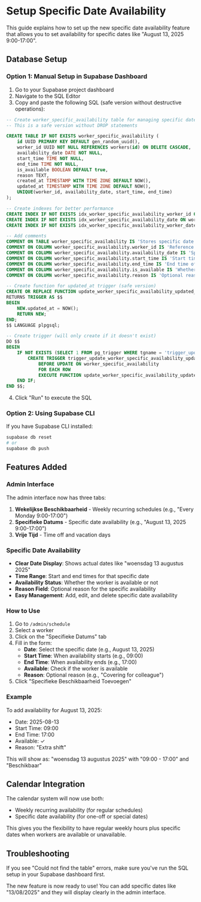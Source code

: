 # Setup Specific Date Availability

This guide explains how to set up the new specific date availability feature that allows you to set availability for specific dates like "August 13, 2025 9:00-17:00".

## Database Setup

### Option 1: Manual Setup in Supabase Dashboard

1. Go to your Supabase project dashboard
2. Navigate to the SQL Editor
3. Copy and paste the following SQL (safe version without destructive operations):

```sql
-- Create worker_specific_availability table for managing specific date availability
-- This is a safe version without DROP statements

CREATE TABLE IF NOT EXISTS worker_specific_availability (
    id UUID PRIMARY KEY DEFAULT gen_random_uuid(),
    worker_id UUID NOT NULL REFERENCES workers(id) ON DELETE CASCADE,
    availability_date DATE NOT NULL,
    start_time TIME NOT NULL,
    end_time TIME NOT NULL,
    is_available BOOLEAN DEFAULT true,
    reason TEXT,
    created_at TIMESTAMP WITH TIME ZONE DEFAULT NOW(),
    updated_at TIMESTAMP WITH TIME ZONE DEFAULT NOW(),
    UNIQUE(worker_id, availability_date, start_time, end_time)
);

-- Create indexes for better performance
CREATE INDEX IF NOT EXISTS idx_worker_specific_availability_worker_id ON worker_specific_availability(worker_id);
CREATE INDEX IF NOT EXISTS idx_worker_specific_availability_date ON worker_specific_availability(availability_date);
CREATE INDEX IF NOT EXISTS idx_worker_specific_availability_worker_date ON worker_specific_availability(worker_id, availability_date);

-- Add comments
COMMENT ON TABLE worker_specific_availability IS 'Stores specific date availability for workers (e.g., August 13, 2025 9:00-17:00)';
COMMENT ON COLUMN worker_specific_availability.worker_id IS 'Reference to the worker';
COMMENT ON COLUMN worker_specific_availability.availability_date IS 'Specific date for availability (YYYY-MM-DD)';
COMMENT ON COLUMN worker_specific_availability.start_time IS 'Start time of availability on this specific date';
COMMENT ON COLUMN worker_specific_availability.end_time IS 'End time of availability on this specific date';
COMMENT ON COLUMN worker_specific_availability.is_available IS 'Whether the worker is available during this time slot on this date';
COMMENT ON COLUMN worker_specific_availability.reason IS 'Optional reason for this specific availability (e.g., "Covering for colleague")';

-- Create function for updated_at trigger (safe version)
CREATE OR REPLACE FUNCTION update_worker_specific_availability_updated_at()
RETURNS TRIGGER AS $$
BEGIN
    NEW.updated_at = NOW();
    RETURN NEW;
END;
$$ LANGUAGE plpgsql;

-- Create trigger (will only create if it doesn't exist)
DO $$
BEGIN
    IF NOT EXISTS (SELECT 1 FROM pg_trigger WHERE tgname = 'trigger_update_worker_specific_availability_updated_at') THEN
        CREATE TRIGGER trigger_update_worker_specific_availability_updated_at
            BEFORE UPDATE ON worker_specific_availability
            FOR EACH ROW
            EXECUTE FUNCTION update_worker_specific_availability_updated_at();
    END IF;
END $$;
```

4. Click "Run" to execute the SQL

### Option 2: Using Supabase CLI

If you have Supabase CLI installed:

```bash
supabase db reset
# or
supabase db push
```

## Features Added

### Admin Interface

The admin interface now has three tabs:

1. **Wekelijkse Beschikbaarheid** - Weekly recurring schedules (e.g., "Every Monday 9:00-17:00")
2. **Specifieke Datums** - Specific date availability (e.g., "August 13, 2025 9:00-17:00") 
3. **Vrije Tijd** - Time off and vacation days

### Specific Date Availability

- **Clear Date Display**: Shows actual dates like "woensdag 13 augustus 2025"
- **Time Range**: Start and end times for that specific date
- **Availability Status**: Whether the worker is available or not
- **Reason Field**: Optional reason for the specific availability
- **Easy Management**: Add, edit, and delete specific date availability

### How to Use

1. Go to `/admin/schedule`
2. Select a worker
3. Click on the "Specifieke Datums" tab
4. Fill in the form:
   - **Date**: Select the specific date (e.g., August 13, 2025)
   - **Start Time**: When availability starts (e.g., 09:00)
   - **End Time**: When availability ends (e.g., 17:00)
   - **Available**: Check if the worker is available
   - **Reason**: Optional reason (e.g., "Covering for colleague")
5. Click "Specifieke Beschikbaarheid Toevoegen"

### Example

To add availability for August 13, 2025:
- Date: 2025-08-13
- Start Time: 09:00
- End Time: 17:00
- Available: ✓
- Reason: "Extra shift"

This will show as: "woensdag 13 augustus 2025" with "09:00 - 17:00" and "Beschikbaar"

## Calendar Integration

The calendar system will now use both:
- Weekly recurring availability (for regular schedules)
- Specific date availability (for one-off or special dates)

This gives you the flexibility to have regular weekly hours plus specific dates when workers are available or unavailable.

## Troubleshooting

If you see "Could not find the table" errors, make sure you've run the SQL setup in your Supabase dashboard first.

The new feature is now ready to use! You can add specific dates like "13/08/2025" and they will display clearly in the admin interface.
